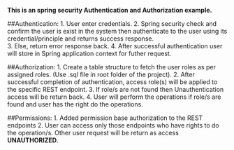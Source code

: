 **This is an spring security Authentication and Authorization example.**

##Authentication:
	1. User enter credentials.
	2. Spring security check and confirm the user is exist in the system then authenticate to the user using its credential/principle and returns success response.		
	3. Else, return error response back.
	4. After successful authentication user will store in Spring application context for futher request.

##Authorization:
	1. Create a table structure to fetch the user roles as per assigned roles. (Use .sql file in root folder of the project).
	2. After successful completion of authentication, access role(s) will be applied to the specific REST endpoint.
	3. If role/s are not found then Unauthentication access will be return back.
	4. User will perform the operations if role/s are found and user has the right do the operations.

##Permissions:
	1. Added permission base authorization to the REST endpoints
	2. User can access only those endpoints who have rights to do the operation/s. Other user request will be return as access **UNAUTHORIZED**.
	
